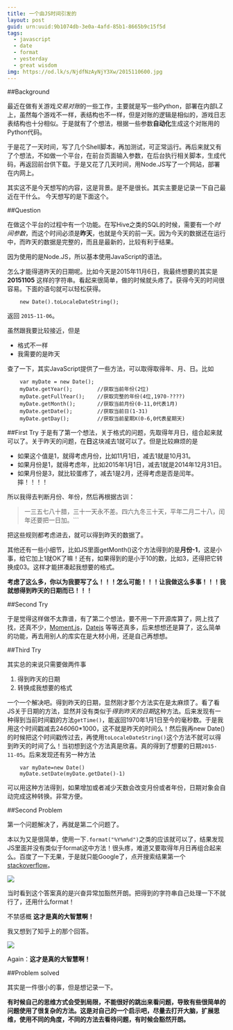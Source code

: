 ```yaml
---
title: 一个由JS时间引发的
layout: post
guid: urn:uuid:9b1074db-3e0a-4afd-85b1-8665b9c15f5d
tags:
  - javascript
  - date
  - format
  - yesterday
  - great wisdom
img: https://od.lk/s/NjdfNzAyNjY3Xw/2015110600.jpg
---
```


##Background

最近在做有关游戏*交易对账*的一些工作，主要就是写一些Python，部署在内部LZ上，虽然每个游戏不一样，表结构也不一样，但是对账的逻辑是相似的，游戏日志表结构也十分相似。于是就有了个想法，根据一些参数**自动化**生成这个对账用的Python代码。

于是花了一天时间，写了几个Shell脚本，再加测试，可正常运行。再后来就又有了个想法，不如做一个平台，在前台页面输入参数，在后台执行相关脚本，生成代码，再返回前台供下载。于是又花了几天时间，用Node.JS写了一个网站，部署在内网上。

其实这不是今天想写的内容，这是背景。是不是很长。其实主要是记录一下自己最近在干什么。
今天想写的是下面这个。

##Question

在做这个平台的过程中有一个功能。在写Hive之类的SQL的时候，需要有一个*时间参数*，而这个时间必须是**昨天**，也就是今天的前一天。因为今天的数据还在运行中，而昨天的数据是完整的，而且是最新的，比较有利于结果。

因为使用的是Node.JS，所以基本使用JavaScript的语法。

怎么才能得道昨天的日期呢。比如今天是2015年11月6日，我最终想要的其实是 **20151105** 这样的字符串。看起来很简单，做的时候就头疼了。获得今天的时间很容易。下面的语句就可以轻松获得。

		new Date().toLocaleDateString();

返回 ```2015-11-06```。

虽然跟我要比较接近，但是

* 格式不一样
* 我需要的是昨天

查了一下，其实JavaScript提供了一些方法，可以取得取得年、月、日。比如

		var myDate = new Date();
		myDate.getYear();        //获取当前年份(2位)
		myDate.getFullYear();    //获取完整的年份(4位,1970-????)
		myDate.getMonth();       //获取当前月份(0-11,0代表1月)
		myDate.getDate();        //获取当前日(1-31)
		myDate.getDay();         //获取当前星期X(0-6,0代表星期天)

##First Try
于是有了第一个想法，关于格式的问题，先取得年月日，组合起来就可以了。关于昨天的问题，在**日**这块减去1就可以了。但是比较麻烦的是

* 如果这个值是1，就得考虑月份，比如11月1日，减去1就是10月31。
* 如果月份是1，就得考虑年，比如2015年1月1日，减去1就是2014年12月31日。
* 如果月份是3，就比较蛋疼了，减去1是2月，还得考虑是否是闰年。摔！！！！

所以我得去判断月份、年份，然后再根据古训：

> 一三五七八十腊，三十一天永不差。四六九冬三十天，平年二月二十八，闰年还要把一日加。```

把这些规则都考虑进去，就可以得到昨天的数据了。

其他还有一些小细节，比如JS里面getMonth()这个方法得到的是**月份-1**，这是小事，给它加上1就OK了嘛！还有，如果得到的是小于10的数，比如3，还得把它转换成03。这样才能拼凑起我想要的格式。

**考虑了这么多，你以为我要写了么！！！怎么可能！！！让我做这么多事！！！我就想得到昨天的日期而已！！！**

##Second Try

于是觉得这样做不太靠谱，有了第二个想法，要不用一下开源库算了，网上找了找，还真不少，[Moment.js](http://momentjs.cn/)，[Datejs](http://www.datejs.com/) 等等还真多，后来想想还是算了，这么简单的功能，再去用别人的库实在是大材小用，还是自己再想想。

##Third Try

其实总的来说只需要做两件事

1.  得到昨天的日期 
2.  转换成我想要的格式

一个一个解决吧。得到昨天的日期，显然刚才那个方法实在是太麻烦了。看了看JS关于日期的方法，显然并没有类似于*得到昨天的日期*这种方法。后来发现有一种得到当前时间戳的方法```getTime()```，能返回1970年1月1日至今的毫秒数。于是我用这个时间戳减去24*60*60*1000，这不就是昨天的时间么！然后我再new Date()的时候把这个时间戳传过去，再使用```toLocaleDateString()```这个方法不就可以得到昨天的时间了么！当初想到这个方法真是欣喜。真的得到了想要的日期```2015-11-05```。后来发现还有另一种方法

		var myDate=new Date()
		myDate.setDate(myDate.getDate()-1)

可以用这种方法得到，如果增加或者减少天数会改变月份或者年份，日期对象会自动完成这种转换。非常方便。

##Second Problem

第一个问题解决了，再就是第二个问题了。

本以为又是很简单，使用一下```.format("%Y%m%d")```之类的应该就可以了，结果发现JS里面并没有类似于format这中方法！很头疼，难道又要取得年月日再组合起来么。百度了一下无果，于是就只能Google了，点开搜索结果第一个
[stackoverflow](http://stackoverflow.com/questions/10645994/node-js-how-to-format-a-date-string-in-utc "stackoverflow")。

![](https://od.lk/s/NjdfNzAyNjY2Xw/2015110601.png)

当时看到这个答案真的是兴奋异常加豁然开朗。把得到的字符串自己处理一下不就行了，还用什么format！

不禁感概  **这才是真的大智慧啊！**

我又想到了知乎上的那个回答。

![](https://od.lk/s/NjdfNzAyNjY4Xw/2015110602.png)

Again：**这才是真的大智慧啊！**


##Problem solved

其实是一件很小的事，但是想记录一下。

**有时候自己的思维方式会受到局限，不能很好的跳出来看问题，导致有些很简单的问题使用了很复杂的方法。这是对自己的一个启示吧，尽量去打开大脑，扩展思维，使用不同的角度，不同的方法去看待问题，有时候会豁然开朗。**
